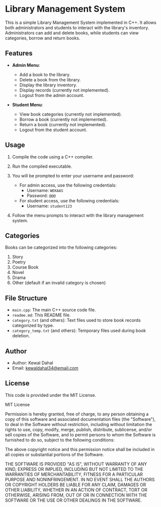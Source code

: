# Library Management System

This is a simple Library Management System implemented in C++. It allows both administrators and students to interact with the library's inventory. Administrators can add and delete books, while students can view categories, borrow and return books.

## Features

- **Admin Menu**:
  - Add a book to the library.
  - Delete a book from the library.
  - Display the library inventory.
  - Display records (currently not implemented).
  - Logout from the admin account.

- **Student Menu**:
  - View book categories (currently not implemented).
  - Borrow a book (currently not implemented).
  - Return a book (currently not implemented).
  - Logout from the student account.

## Usage

1. Compile the code using a C++ compiler.

2. Run the compiled executable.

3. You will be prompted to enter your username and password:
   - For admin access, use the following credentials:
     - Username: `WEKAAS`
     - Password: `@@@`
   - For student access, use the following credentials:
     - Username: `student123`

4. Follow the menu prompts to interact with the library management system.

## Categories

Books can be categorized into the following categories:
1. Story
2. Poetry
3. Course Book
4. Novel
5. Drama
6. Other (default if an invalid category is chosen)

## File Structure

- `main.cpp`: The main C++ source code file.
- `readme.md`: This README file.
- `category.txt` (and others): Text files used to store book records categorized by type.
- `category_temp.txt` (and others): Temporary files used during book deletion.

## Author

- Author: Kewal Dahal
- Email: kewaldahal34@email.com

## License

This code is provided under the MIT License.

MIT License

Permission is hereby granted, free of charge, to any person obtaining a copy
of this software and associated documentation files (the "Software"), to deal
in the Software without restriction, including without limitation the rights
to use, copy, modify, merge, publish, distribute, sublicense, and/or sell
copies of the Software, and to permit persons to whom the Software is
furnished to do so, subject to the following conditions:

The above copyright notice and this permission notice shall be included in all
copies or substantial portions of the Software.

THE SOFTWARE IS PROVIDED "AS IS", WITHOUT WARRANTY OF ANY KIND, EXPRESS OR
IMPLIED, INCLUDING BUT NOT LIMITED TO THE WARRANTIES OF MERCHANTABILITY,
FITNESS FOR A PARTICULAR PURPOSE AND NONINFRINGEMENT. IN NO EVENT SHALL THE
AUTHORS OR COPYRIGHT HOLDERS BE LIABLE FOR ANY CLAIM, DAMAGES OR OTHER
LIABILITY, WHETHER IN AN ACTION OF CONTRACT, TORT OR OTHERWISE, ARISING FROM,
OUT OF OR IN CONNECTION WITH THE SOFTWARE OR THE USE OR OTHER DEALINGS IN THE
SOFTWARE.
